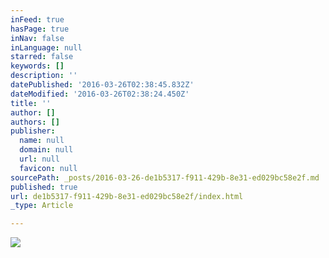 ```yaml
---
inFeed: true
hasPage: true
inNav: false
inLanguage: null
starred: false
keywords: []
description: ''
datePublished: '2016-03-26T02:38:45.832Z'
dateModified: '2016-03-26T02:38:24.450Z'
title: ''
author: []
authors: []
publisher:
  name: null
  domain: null
  url: null
  favicon: null
sourcePath: _posts/2016-03-26-de1b5317-f911-429b-8e31-ed029bc58e2f.md
published: true
url: de1b5317-f911-429b-8e31-ed029bc58e2f/index.html
_type: Article

---
```

![](https://the-grid-user-content.s3-us-west-2.amazonaws.com/20bd5fdb-3536-4a92-be35-a6e4a0513d5b.jpg)